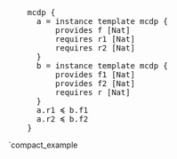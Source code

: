 
<pre class='mcdp' id='compact_example'>
    mcdp {
      a = instance template mcdp {
          provides f [Nat]
          requires r1 [Nat]
          requires r2 [Nat]
      }
      b = instance template mcdp {
          provides f1 [Nat]
          provides f2 [Nat]
          requires r [Nat]
      }
      a.r1 ≼ b.f1
      a.r2 ≼ b.f2
    }
</pre>

<render class='ndp_graph_expand'>`compact_example</render>